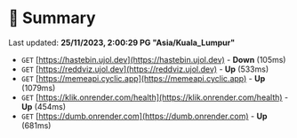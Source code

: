 # 📖 Summary
Last updated: **25/11/2023, 2:00:29 PG "Asia/Kuala_Lumpur"**

- `GET` [https://hastebin.ujol.dev](https://hastebin.ujol.dev) - **Down** (105ms)
- `GET` [https://reddviz.ujol.dev](https://reddviz.ujol.dev) - **Up** (533ms)
- `GET` [https://memeapi.cyclic.app](https://memeapi.cyclic.app) - **Up** (1079ms)
- `GET` [https://klik.onrender.com/health](https://klik.onrender.com/health) - **Up** (454ms)
- `GET` [https://dumb.onrender.com](https://dumb.onrender.com) - **Up** (681ms)
